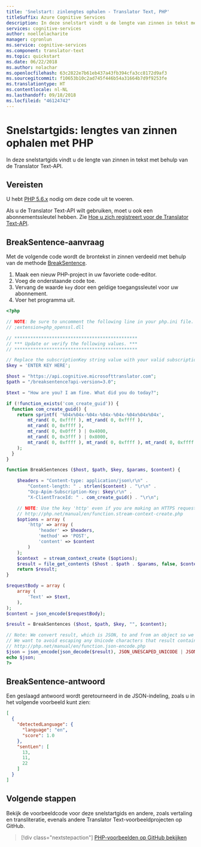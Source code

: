 ```yaml
---
title: 'Snelstart: zinlengtes ophalen - Translator Text, PHP'
titleSuffix: Azure Cognitive Services
description: In deze snelstart vindt u de lengte van zinnen in tekst met behulp van de Translator Text-API met PHP.
services: cognitive-services
author: noellelacharite
manager: cgronlun
ms.service: cognitive-services
ms.component: translator-text
ms.topic: quickstart
ms.date: 06/22/2018
ms.author: nolachar
ms.openlocfilehash: 63c2822e7b61eb437a43fb394cfa3cc8172d9af3
ms.sourcegitcommit: f10653b10c2ad745f446b54a31664b7d9f9253fe
ms.translationtype: HT
ms.contentlocale: nl-NL
ms.lasthandoff: 09/18/2018
ms.locfileid: "46124742"
---
```

# <a name="quickstart-get-sentence-lengths-with-php"></a>Snelstartgids: lengtes van zinnen ophalen met PHP

In deze snelstartgids vindt u de lengte van zinnen in tekst met behulp van de Translator Text-API.

## <a name="prerequisites"></a>Vereisten

U hebt [PHP 5.6.x](http://php.net/downloads.php) nodig om deze code uit te voeren.

Als u de Translator Text-API wilt gebruiken, moet u ook een abonnementssleutel hebben. Zie [Hoe u zich registreert voor de Translator Text-API](translator-text-how-to-signup.md).

## <a name="breaksentence-request"></a>BreakSentence-aanvraag

Met de volgende code wordt de brontekst in zinnen verdeeld met behulp van de methode [BreakSentence](./reference/v3-0-break-sentence.md).

1. Maak een nieuw PHP-project in uw favoriete code-editor.
2. Voeg de onderstaande code toe.
3. Vervang de waarde `key` door een geldige toegangssleutel voor uw abonnement.
4. Voer het programma uit.

```php
<?php

// NOTE: Be sure to uncomment the following line in your php.ini file.
// ;extension=php_openssl.dll

// **********************************************
// *** Update or verify the following values. ***
// **********************************************

// Replace the subscriptionKey string value with your valid subscription key.
$key = 'ENTER KEY HERE';

$host = "https://api.cognitive.microsofttranslator.com";
$path = "/breaksentence?api-version=3.0";

$text = "How are you? I am fine. What did you do today?";

if (!function_exists('com_create_guid')) {
  function com_create_guid() {
    return sprintf( '%04x%04x-%04x-%04x-%04x-%04x%04x%04x',
        mt_rand( 0, 0xffff ), mt_rand( 0, 0xffff ),
        mt_rand( 0, 0xffff ),
        mt_rand( 0, 0x0fff ) | 0x4000,
        mt_rand( 0, 0x3fff ) | 0x8000,
        mt_rand( 0, 0xffff ), mt_rand( 0, 0xffff ), mt_rand( 0, 0xffff )
    );
  }
}

function BreakSentences ($host, $path, $key, $params, $content) {

    $headers = "Content-type: application/json\r\n" .
        "Content-length: " . strlen($content) . "\r\n" .
        "Ocp-Apim-Subscription-Key: $key\r\n" .
        "X-ClientTraceId: " . com_create_guid() . "\r\n";

    // NOTE: Use the key 'http' even if you are making an HTTPS request. See:
    // http://php.net/manual/en/function.stream-context-create.php
    $options = array (
        'http' => array (
            'header' => $headers,
            'method' => 'POST',
            'content' => $content
        )
    );
    $context  = stream_context_create ($options);
    $result = file_get_contents ($host . $path . $params, false, $context);
    return $result;
}

$requestBody = array (
    array (
        'Text' => $text,
    ),
);
$content = json_encode($requestBody);

$result = BreakSentences ($host, $path, $key, "", $content);

// Note: We convert result, which is JSON, to and from an object so we can pretty-print it.
// We want to avoid escaping any Unicode characters that result contains. See:
// http://php.net/manual/en/function.json-encode.php
$json = json_encode(json_decode($result), JSON_UNESCAPED_UNICODE | JSON_PRETTY_PRINT);
echo $json;
?>
```

## <a name="breaksentence-response"></a>BreakSentence-antwoord

Een geslaagd antwoord wordt geretourneerd in de JSON-indeling, zoals u in het volgende voorbeeld kunt zien:

```json
[
  {
    "detectedLanguage": {
      "language": "en",
      "score": 1.0
    },
    "sentLen": [
      13,
      11,
      22
    ]
  }
]
```

## <a name="next-steps"></a>Volgende stappen

Bekijk de voorbeeldcode voor deze snelstartgids en andere, zoals vertaling en transliteratie, evenals andere Translator Text-voorbeeldprojecten op GitHub.

> [!div class="nextstepaction"]
> [PHP-voorbeelden op GitHub bekijken](https://aka.ms/TranslatorGitHub?type=&language=php)
